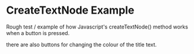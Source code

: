 # CreateTextNode Example
Rough test / example of how Javascript's createTextNode() method works 
when a button is pressed.

there are also buttons for changing the colour of the title text.

